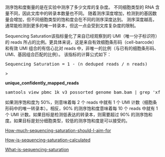 测序饱和度衡量的是在实验中测序了多少文库的复杂度。
不同细胞类型的 RNA 含量不同，因此文库中的转录本数量也不同。
随着测序深度增加，检测到的基因数量会增加，但不同细胞类型的饱和度会在不同的测序深度达到。
测序深度越高，通常能检测到更多的唯一转录本，但这一点会受到文库复杂度的限制。

Sequencing Saturation该指标量化了来自已经观察到的 UMI（唯一分子标识符）的 reads 所占的比例。更具体来说，这是来自有效细胞条形码（cell-barcode）和有效 UMI 组合的有信心比对 reads 中，非唯一的比例（与已有的细胞条形码、UMI、基因组合匹配的比例）。
该指标的计算公式如下：
<pre>
Sequencing Saturation = 1 - (n_deduped_reads / n_reads)
</pre>>

**unique_confidently_mapped_reads**

<pre>samtools view pbmc_1k_v3_possorted_genome_bam.bam | grep 'xf:i:25' | wc -l </pre>

如果测序饱和度为 50%，则意味着每 2 个 reads 中就有 1 个 UMI 计数（细胞条形码中的唯一转录本）。相反，90% 的测序饱和度意味着每 10 个 reads 中就有 1 个 UMI 计数。如果目标是检测低表达的转录本，则需要超过 90% 的测序饱和度。如果目标是划分细胞类型，较低的测序饱和度是可以接受的。

[How-much-sequencing-saturation-should-I-aim-for](https://kb.10xgenomics.com/hc/en-us/articles/115002474263-How-much-sequencing-saturation-should-I-aim-for)

[How-is-sequencing-saturation-calculated](https://kb.10xgenomics.com/hc/en-us/articles/115003646912-How-is-sequencing-saturation-calculated)

[What-is-sequencing-saturation](https://kb.10xgenomics.com/hc/en-us/articles/115005062366-What-is-sequencing-saturation)


